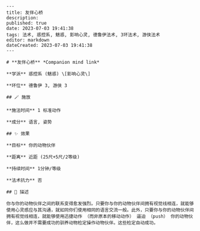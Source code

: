 
    ---
    title: 友伴心桥
    description: 
    published: true
    date: 2023-07-03 19:41:38
    tags: 法术, 惑控系, 魅惑, 影响心灵, 德鲁伊法术, 3环法术, 游侠法术
    editor: markdown
    dateCreated: 2023-07-03 19:41:38
    ---

    # **友伴心桥** *Companion mind link*

    **学派** 惑控系 (魅惑) \[影响心灵\] 

    **环位** 德鲁伊 3, 游侠 3

    ## 🪄 施放

    **施法时间** 1 标准动作

    **成分** 语言, 姿势

    ## ✨ 效果 

    **目标** 你的动物伙伴 

    **距离** 近距 (25尺+5尺/2等级)  

    **持续时间** 1分钟/等级 

    **法术抗力** 否

    ## 📖 描述

    你与你的动物伙伴之间的联系变得愈发强烈。只要你与你的动物伙伴间拥有视觉线相连，就能够使用心灵感应与其沟通，就如同你们使用相同的语言交流一般。此外，只要你与你的动物伙伴间拥有视觉线相连，就能够使用迅捷动作 （而非原本的移动动作） 逼迫 （push） 你的动物伙伴，这么做并不需要成功的驯养动物检定操作动物伙伴。这些检定自动成功。
    